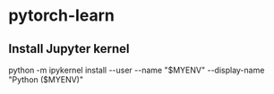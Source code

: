 # pytorch-learn

## Install Jupyter kernel 
python -m ipykernel install --user --name "$MYENV" --display-name "Python ($MYENV)"
